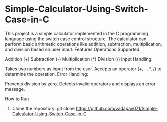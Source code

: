 # Simple-Calculator-Using-Switch-Case-in-C
This project is a simple calculator implemented in the C programming language using the switch case control structure. The calculator can perform basic arithmetic operations like addition, subtraction, multiplication, and division based on user input. 
Features
Operations Supported:

Addition (+)
Subtraction (-)
Multiplication (*)
Division (/)
Input Handling:

Takes two numbers as input from the user.
Accepts an operator (+, -, *, /) to determine the operation.
Error Handling:

Prevents division by zero.
Detects invalid operators and displays an error message.

How to Run
1. Clone the repository:
   git clone https://github.com/vadapav071/Simple-Calculator-Using-Switch-Case-in-C

